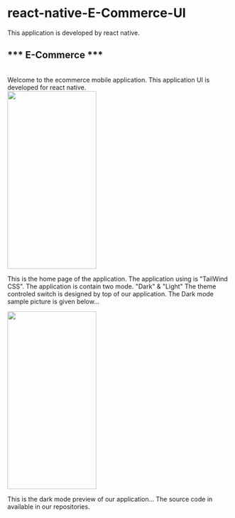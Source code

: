# react-native-E-Commerce-UI
This application is developed by react native.<br>
<h2>*** E-Commerce ***</h2> <br>
Welcome to the ecommerce mobile application. This application UI is developed for react native.<br>
<img src="https://github.com/lokis1107/react-native-E-Commerce-UI/assets/139110018/e264cd45-4752-4236-941b-f7adabf2da8c" alt="" style="height: 400px; width: 200px;">
<p>
  This is the home page of the application. The application using is "TailWind CSS". The application is contain two mode.
  "Dark" & "Light" The theme controled switch is designed by top of our application. The Dark mode sample picture is given below...
</p>
<div>
<img src="https://github.com/lokis1107/react-native-E-Commerce-UI/assets/139110018/80ffe952-01d7-43b9-bb1a-05692b9fcaf2" alt="" style="height: 400px; width: 200px;">
</div>
<p>
  This is the dark mode preview of our application... The source code in available in our repositories.
</p>

